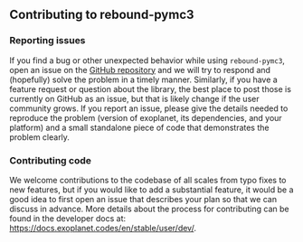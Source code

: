 ## Contributing to rebound-pymc3

### Reporting issues

If you find a bug or other unexpected behavior while using `rebound-pymc3`, open an issue
on the [GitHub repository](https://github.com/exoplanet-dev/rebound-pymc3/issues) and we
will try to respond and (hopefully) solve the problem in a timely manner. Similarly,
if you have a feature request or question about the library, the best place to post
those is currently on GitHub as an issue, but that is likely change if the user
community grows. If you report an issue, please give the details needed to reproduce
the problem (version of exoplanet, its dependencies, and your platform) and a small
standalone piece of code that demonstrates the problem clearly.


### Contributing code

We welcome contributions to the codebase of all scales from typo fixes to new features,
but if you would like to add a substantial feature, it would be a good idea to first
open an issue that describes your plan so that we can discuss in advance. More details
about the process for contributing can be found in the developer docs at:
https://docs.exoplanet.codes/en/stable/user/dev/.
